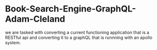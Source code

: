 # Book-Search-Engine-GraphQL-Adam-Cleland
we are tasked with converting a current functioning application that is a RESTful api and converting it to a graphQL that is runnning with an apollo system.
